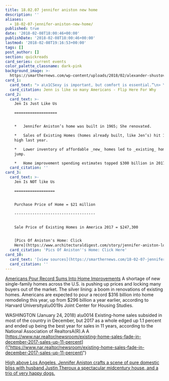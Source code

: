 ```yaml
---
title: 18.02.07 jennifer aniston new home
description: ''
aliases:
  - 18-02-07-jennifer-aniston-new-home/
published: true
date: '2018-02-08T18:00:46+00:00'
publishDate: '2018-02-08T18:00:46+00:00'
lastmod: '2018-02-08T19:16:53+00:00'
tags: []
post_author: []
section: quickreads
card_series: current events
color_palette_classname: dark-pink
background_image: >-
  https://smarthernews.com/wp-content/uploads/2018/02/alexander-shustov-67-360x360.jpg
card_1:
  card_text: "> a\x1CSexy is important, but comfort is essential.”\n> \n> Jennifer Aniston, Actress, speaking to Architectural Digest\n\nJenn is like so many Americans - Flip Here For Why"
  card_citation: Jenn is like so many Americans - Flip Here For Why
card_2:
  card_text: >-
    Jen Is Just Like Us

    ===================


    *   Jennifer Aniston’s home was built in 1965; She renovated.

    *   Sales of Existing Homes (homes already built, like Jen’s) hit 11-year
    high last year.

    *   Lower inventory of affordable _new_ homes led to _existing_ home sales
    jump.

    *   Home improvement spending estimates topped $300 billion in 2017.
  card_citation: ''
card_3:
  card_text: >-
    Jen Is NOT like Us

    ==================


    Purchase Price of Home = $21 million

    ------------------------------------


    Sale Price of Existing Homes in America 2017 = $247,300


    [Pics Of Aniston's Home: Click
    Here](https://www.architecturaldigest.com/story/jennifer-aniston-los-angeles-home)
  card_citation: 'Pics Of Aniston''s Home: Click Here'
card_10:
  card_text: '[view sources](https://smarthernews.com/18-02-07-jennifer-aniston-new-home/)'
  card_citation: ''
---
```

[Americans Pour Record Sums Into Home Improvements](\"https://www.wsj.com/articles/americans-pour-record-sums-into-home-improvements-1500975001\") A shortage of new single-family homes across the U.S. is pushing up prices and locking many buyers out of the market. The silver lining: a boom in renovations of existing homes. Americans are expected to pour a record $316 billion into home remodeling this year, up from $296 billion a year earlier, according to Harvard Universitya\\u0019s Joint Center for Housing Studies.

WASHINGTON (January 24, 2018) a\\u0014 Existing-home sales subsided in most of the country in December, but 2017 as a whole edged up 1.1 percent and ended up being the best year for sales in 11 years, according to the National Association of RealtorsA(R).A A [https://www.nar.realtor/newsroom/existing-home-sales-fade-in-december-2017-sales-up-11-percent](\"https://www.nar.realtor/newsroom/existing-home-sales-fade-in-december-2017-sales-up-11-percent\")

[High above Los Angeles, Jennifer Aniston crafts a scene of pure domestic bliss with husband Justin Theroux a spectacular midcentury house, and a trio of very happy dogs.](\"https://www.architecturaldigest.com/story/jennifer-aniston-los-angeles-home\")